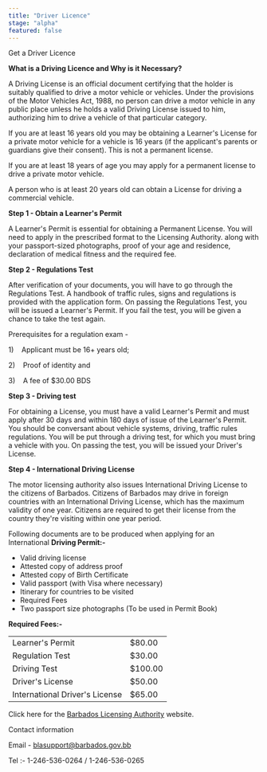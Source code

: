 ```yaml
---
title: "Driver Licence"
stage: "alpha"
featured: false
---
```


Get a Driver Licence

**What is a Driving Licence and Why is it Necessary?**

A Driving License is an official document certifying that the holder is suitably qualified to drive a motor vehicle or vehicles. Under the provisions of the Motor Vehicles Act, 1988, no person can drive a motor vehicle in any public place unless he holds a valid Driving License issued to him, authorizing him to drive a vehicle of that particular category.

If you are at least 16 years old you may be obtaining a Learner's License for a private motor vehicle for a vehicle is 16 years (if the applicant's parents or guardians give their consent). This is not a permanent license.

If you are at least 18 years of age you may apply for a permanent license to drive a private motor vehicle.

A person who is at least 20 years old can obtain a License for driving a commercial vehicle.

**Step 1 - Obtain a Learner's Permit**

A Learner's Permit is essential for obtaining a Permanent License. You will need to apply in the prescribed format to the Licensing Authority. along with your passport-sized photographs, proof of your age and residence, declaration of medical fitness and the required fee.

**Step 2 - Regulations Test**

After verification of your documents, you will have to go through the Regulations Test. A handbook of traffic rules, signs and regulations is provided with the application form. On passing the Regulations Test, you will be issued a Learner's Permit. If you fail the test, you will be given a chance to take the test again.

Prerequisites for a regulation exam -

1)    Applicant must be 16+ years old;

2)    Proof of identity and 

3)    A fee of $30.00 BDS

**Step 3 - Driving test**

For obtaining a License, you must have a valid Learner's Permit and must apply after 30 days and within 180 days of issue of the Learner's Permit. You should be conversant about vehicle systems, driving, traffic rules regulations. You will be put through a driving test, for which you must bring a vehicle with you. On passing the test, you will be issued your Driver's License.

**Step 4 - International Driving License**

The motor licensing authority also issues International Driving License to the citizens of Barbados. Citizens of Barbados may drive in foreign countries with an International Driving License, which has the maximum validity of one year. Citizens are required to get their license from the country they're visiting within one year period.

Following documents are to be produced when applying for an International **Driving Permit:-**

- Valid driving license
- Attested copy of address proof
- Attested copy of Birth Certificate
- Valid passport (with Visa where necessary)
- Itinerary for countries to be visited
- Required Fees
- Two passport size photographs (To be used in Permit Book)

**Required Fees:-**

|  |  |
| --- | --- |
| Learner's Permit | $80.00 |
| Regulation Test | $30.00 |
| Driving Test | $100.00 |
| Driver's License | $50.00 |
| International Driver's License | $65.00 |

Click here for the [Barbados Licensing Authority](http://https"//bla.gov.bb) website.

Contact information 

Email - blasupport@barbados.gov.bb

Tel :- 1-246-536-0264 / 1-246-536-0265